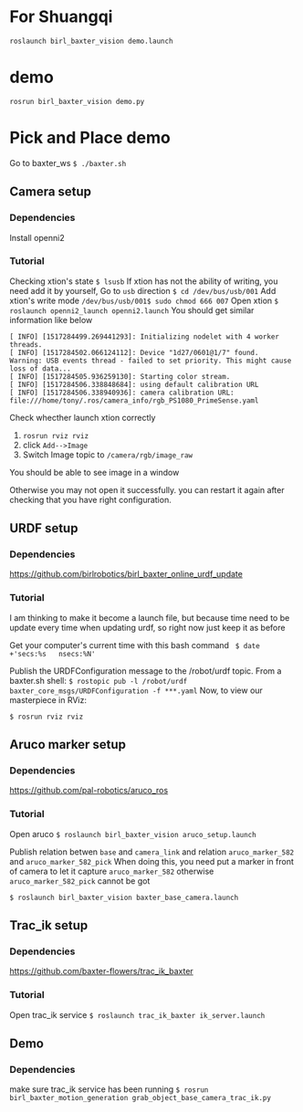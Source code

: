 ﻿# For Shuangqi
`roslaunch birl_baxter_vision demo.launch`
# demo
`rosrun birl_baxter_vision demo.py`
# Pick and Place demo
Go to baxter_ws
`$ ./baxter.sh`
## Camera setup
###  Dependencies
Install openni2
### Tutorial
Checking xtion's state
`$ lsusb`
If xtion has not the ability of writing, you need add it by yourself, Go to `usb` direction 
`$ cd /dev/bus/usb/001`
Add xtion's write mode 
`/dev/bus/usb/001$ sudo chmod 666 007`
Open xtion
`$ roslaunch openni2_launch openni2.launch`
You should get similar information like below

    [ INFO] [1517284499.269441293]: Initializing nodelet with 4 worker threads.
    [ INFO] [1517284502.066124112]: Device "1d27/0601@1/7" found.
    Warning: USB events thread - failed to set priority. This might cause loss of data...
    [ INFO] [1517284505.936259130]: Starting color stream.
    [ INFO] [1517284506.338848684]: using default calibration URL
    [ INFO] [1517284506.338940936]: camera calibration URL: file:///home/tony/.ros/camera_info/rgb_PS1080_PrimeSense.yaml
Check whecther launch xtion correctly
1. `rosrun rviz rviz `
2. click `Add-->Image`
3. Switch Image topic to `/camera/rgb/image_raw`

You should be able to see image in a  window

Otherwise you may not open it successfully. you can restart it again after checking that you have right configuration.

## URDF setup
###  Dependencies
https://github.com/birlrobotics/birl_baxter_online_urdf_update

### Tutorial
I am thinking to make it become a launch file, but because time need to be update every time when updating urdf, so right now just keep it as before

 Get your computer's current time with this bash command
` $ date +'secs:%s   nsecs:%N'`

 Publish the URDFConfiguration message to the /robot/urdf topic. From a baxter.sh shell: 
 `$ rostopic pub -l /robot/urdf baxter_core_msgs/URDFConfiguration -f ***.yaml`
Now, to view our masterpiece in RViz: 

`$ rosrun rviz rviz`

## Aruco marker setup
###  Dependencies
https://github.com/pal-robotics/aruco_ros

### Tutorial
Open aruco
`$ roslaunch birl_baxter_vision aruco_setup.launch`

Publish relation betwen `base` and `camera_link` and relation `aruco_marker_582` and `aruco_marker_582_pick`  When doing this, you need put a marker in front of camera to let it capture `aruco_marker_582`  otherwise `aruco_marker_582_pick`  cannot  be got

`$ roslaunch birl_baxter_vision baxter_base_camera.launch`

##  Trac_ik setup
###  Dependencies
https://github.com/baxter-flowers/trac_ik_baxter
### Tutorial
Open trac_ik service
`$ roslaunch trac_ik_baxter ik_server.launch`

## Demo
###  Dependencies
make sure trac_ik service has been running
`$ rosrun birl_baxter_motion_generation grab_object_base_camera_trac_ik.py`
